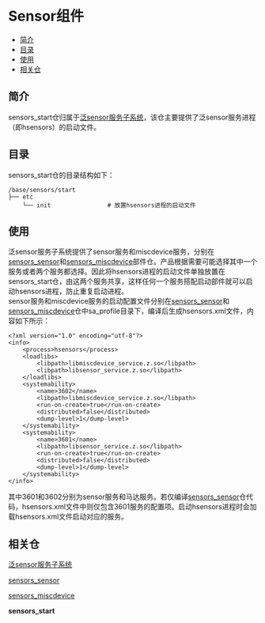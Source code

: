# Sensor组件<a name="ZH-CN_TOPIC_0000001148682248"></a>

-   [简介](#section11660541593)
-   [目录](#section44981327519)
-   [使用](#section1581412211528)
-   [相关仓](#section96071132185310)

## 简介<a name="section11660541593"></a>
sensors_start仓归属于[泛sensor服务子系统](https://gitee.com/openharmony/docs/blob/master/zh-cn/readme/%E6%B3%9BSensor%E5%AD%90%E7%B3%BB%E7%BB%9F.md)，该仓主要提供了泛sensor服务进程（即hsensors）的启动文件。<br>

## 目录<a name="section44981327519"></a>

sensors_start仓的目录结构如下：

```
/base/sensors/start
├── etc
    └── init                # 放置hsensors进程的启动文件
```

## 使用<a name="section1581412211528"></a>
泛sensor服务子系统提供了sensor服务和miscdevice服务，分别在[sensors\_sensor](https://gitee.com/openharmony/sensors_sensor)和[sensors\_miscdevice](https://gitee.com/openharmony/sensors_miscdevice)部件仓。产品根据需要可能选择其中一个服务或者两个服务都选择。因此将hsensors进程的启动文件单独放置在sensors_start仓，由这两个服务共享，这样任何一个服务搭配启动部件就可以启动hsensors进程，防止重复启动进程。<br>
sensor服务和miscdevice服务的启动配置文件分别在[sensors\_sensor](https://gitee.com/openharmony/sensors_sensor)和[sensors\_miscdevice](https://gitee.com/openharmony/sensors_miscdevice)仓中sa_profile目录下，编译后生成hsensors.xml文件，内容如下所示：
```
<?xml version="1.0" encoding="utf-8"?>
<info>
    <process>hsensors</process>
    <loadlibs>
        <libpath>libmiscdevice_service.z.so</libpath>
        <libpath>libsensor_service.z.so</libpath>
    </loadlibs>
    <systemability>
        <name>3602</name>
        <libpath>libmiscdevice_service.z.so</libpath>
        <run-on-create>true</run-on-create>
        <distributed>false</distributed>
        <dump-level>1</dump-level>
    </systemability>
    <systemability>
        <name>3601</name>
        <libpath>libsensor_service.z.so</libpath>
        <run-on-create>true</run-on-create>
        <distributed>false</distributed>
        <dump-level>1</dump-level>
    </systemability>
</info>
```
其中3601和3602分别为sensor服务和马达服务。若仅编译[sensors\_sensor](https://gitee.com/openharmony/sensors_sensor)仓代码，hsensors.xml文件中则仅包含3601服务的配置项。启动hsensors进程时会加载hsensors.xml文件启动对应的服务。

## 相关仓<a name="section96071132185310"></a>

[泛sensor服务子系统](https://gitee.com/openharmony/docs/blob/master/zh-cn/readme/%E6%B3%9BSensor%E5%AD%90%E7%B3%BB%E7%BB%9F.md)

[sensors\_sensor](https://gitee.com/openharmony/sensors_sensor)

[sensors\_miscdevice](https://gitee.com/openharmony/sensors_miscdevice)

**sensors\_start**


